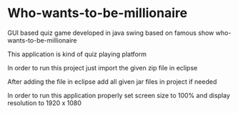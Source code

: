 # Who-wants-to-be-millionaire
GUI based quiz game developed in java swing based on famous show who-wants-to-be-millionaire

This application is kind of quiz playing platform 

In order to run this project just import the given zip file in eclipse 

After adding the file in eclipse add all given jar files in project if needed 

In order to run this application properly set screen size to 100% and display resolution to 1920 x 1080
